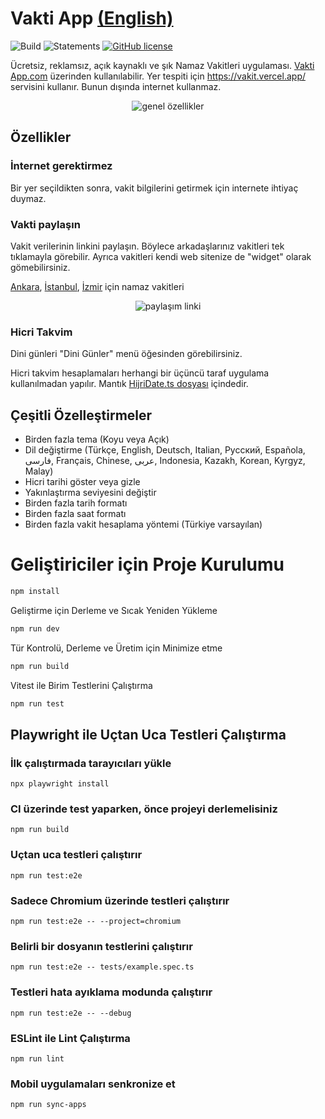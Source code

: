 # Vakti App [(English)](README.md)

![Build](https://github.com/canbax/vaktiapp/actions/workflows/build-and-test.yml/badge.svg) ![Statements](https://img.shields.io/badge/statements-94.63%25-brightgreen.svg?style=flat) [![GitHub license](https://img.shields.io/badge/license-MIT-blue.svg)](https://github.com/canbax/vaktiapp/blob/main/LICENSE)

Ücretsiz, reklamsız, açık kaynaklı ve şık Namaz Vakitleri uygulaması. [Vakti App.com](https://vaktiapp.com) üzerinden kullanılabilir. Yer tespiti için https://vakit.vercel.app/ servisini kullanır. Bunun dışında internet kullanmaz.

<p align="center">
  <img src="doc/şov-genel.gif" title="genel özellikler"/>
</p>

## Özellikler

### İnternet gerektirmez

Bir yer seçildikten sonra, vakit bilgilerini getirmek için internete ihtiyaç duymaz.

### Vakti paylaşın

Vakit verilerinin linkini paylaşın. Böylece arkadaşlarınız vakitleri tek tıklamayla görebilir. Ayrıca vakitleri kendi web sitenize de "widget" olarak gömebilirsiniz.

[Ankara](https://www.vaktiapp.com/share?city=311034&theme=light&isShowHijri=1&year=YYYY&month=MMMM&weekDay=DDDD&time=XX%3AYY%3AZZ&method=Turkey&madhab=shafi&zoom=1&language=tr), [İstanbul](https://www.vaktiapp.com/share?city=311922&theme=light&isShowHijri=1&year=YYYY&month=MMMM&weekDay=DDDD&time=XX%3AYY%3AZZ&method=Turkey&madhab=shafi&zoom=1&language=tr), [İzmir](https://www.vaktiapp.com/share?city=311955&theme=light&isShowHijri=1&year=YYYY&month=MMMM&weekDay=DDDD&time=XX%3AYY%3AZZ&method=Turkey&madhab=shafi&zoom=1&language=tr) için namaz vakitleri

<p align="center"> <img src="doc/paylaş.gif" title="paylaşım linki"/>
</p>

### Hicri Takvim

Dini günleri "Dini Günler" menü öğesinden görebilirsiniz.

Hicri takvim hesaplamaları herhangi bir üçüncü taraf uygulama kullanılmadan yapılır. Mantık [HijriDate.ts dosyası](https://github.com/canbax/vaktiapp/blob/master/src/util/HijriDate.ts) içindedir.

## Çeşitli Özelleştirmeler

- Birden fazla tema (Koyu veya Açık)
- Dil değiştirme (Türkçe, English, Deutsch, Italian, Pусский, Española, فارسی, Français, Chinese, عربى, Indonesia, Kazakh, Korean, Kyrgyz, Malay)
- Hicri tarihi göster veya gizle
- Yakınlaştırma seviyesini değiştir
- Birden fazla tarih formatı
- Birden fazla saat formatı
- Birden fazla vakit hesaplama yöntemi (Türkiye varsayılan)

# Geliştiriciler için Proje Kurulumu

```sh
npm install
```

Geliştirme için Derleme ve Sıcak Yeniden Yükleme

```sh
npm run dev
```

Tür Kontrolü, Derleme ve Üretim için Minimize etme

```sh
npm run build
```

Vitest ile Birim Testlerini Çalıştırma

```sh
npm run test
```

## Playwright ile Uçtan Uca Testleri Çalıştırma

### İlk çalıştırmada tarayıcıları yükle

`npx playwright install`

### CI üzerinde test yaparken, önce projeyi derlemelisiniz

`npm run build`

### Uçtan uca testleri çalıştırır

`npm run test:e2e`

### Sadece Chromium üzerinde testleri çalıştırır

`npm run test:e2e -- --project=chromium`

### Belirli bir dosyanın testlerini çalıştırır

`npm run test:e2e -- tests/example.spec.ts`

### Testleri hata ayıklama modunda çalıştırır

`npm run test:e2e -- --debug`

### ESLint ile Lint Çalıştırma

`npm run lint`

### Mobil uygulamaları senkronize et

`npm run sync-apps`

